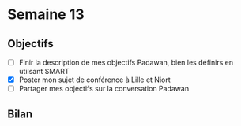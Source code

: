 # Semaine 13

## Objectifs
- [ ] Finir la description de mes objectifs Padawan, bien les définirs en utilsant SMART
- [x] Poster mon sujet de conférence à Lille et Niort
- [ ] Partager mes objectifs sur la conversation Padawan

## Bilan
